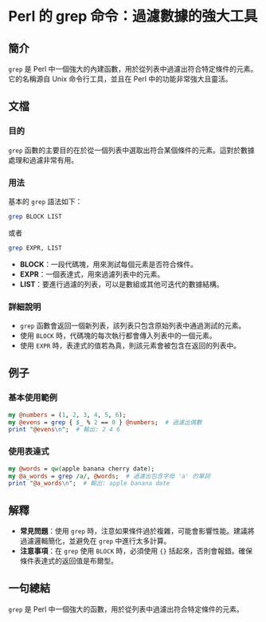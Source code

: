 <!--
Meta Description: # Perl 的 grep 命令：過濾數據的強大工具 ## 簡介 `grep` 是 Perl 中一個強大的內建函數，用於從列表中過濾出符合特定條件的元素。它的名稱源自 Unix 命令行工具，並且在 Perl 中的功能非常強大且靈活。 ## 文檔 ### 目的 `grep` 函數的主要目的在於從一個列...
Meta Keywords: grep, perl, block, list, expr
-->

# Perl 的 grep 命令：過濾數據的強大工具

## 簡介
`grep` 是 Perl 中一個強大的內建函數，用於從列表中過濾出符合特定條件的元素。它的名稱源自 Unix 命令行工具，並且在 Perl 中的功能非常強大且靈活。

## 文檔
### 目的
`grep` 函數的主要目的在於從一個列表中選取出符合某個條件的元素。這對於數據處理和過濾非常有用。

### 用法
基本的 `grep` 語法如下：
```perl
grep BLOCK LIST
```
或者
```perl
grep EXPR, LIST
```

- **BLOCK**：一段代碼塊，用來測試每個元素是否符合條件。
- **EXPR**：一個表達式，用來過濾列表中的元素。
- **LIST**：要進行過濾的列表，可以是數組或其他可迭代的數據結構。

### 詳細說明
- `grep` 函數會返回一個新列表，該列表只包含原始列表中通過測試的元素。
- 使用 `BLOCK` 時，代碼塊的每次執行都會傳入列表中的一個元素。
- 使用 `EXPR` 時，表達式的值若為真，則該元素會被包含在返回的列表中。

## 例子
### 基本使用範例
```perl
my @numbers = (1, 2, 3, 4, 5, 6);
my @evens = grep { $_ % 2 == 0 } @numbers;  # 過濾出偶數
print "@evens\n";  # 輸出: 2 4 6
```

### 使用表達式
```perl
my @words = qw(apple banana cherry date);
my @a_words = grep /a/, @words;  # 過濾出包含字母 'a' 的單詞
print "@a_words\n";  # 輸出: apple banana date
```

## 解釋
- **常見問題**：使用 `grep` 時，注意如果條件過於複雜，可能會影響性能。建議將過濾邏輯簡化，並避免在 `grep` 中進行太多計算。
- **注意事項**：在 `grep` 使用 `BLOCK` 時，必須使用 `{}` 括起來，否則會報錯。確保條件表達式的返回值是布爾型。

## 一句總結
`grep` 是 Perl 中一個強大的函數，用於從列表中過濾出符合特定條件的元素。